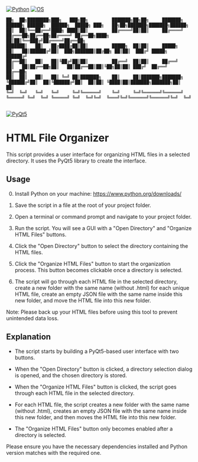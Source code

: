 [![Python](https://img.shields.io/badge/Python-3.8-blue.svg)](https://www.python.org/)
[![OS](https://img.shields.io/badge/OS-Windows%20%7C%20MacOS%20%7C%20Linux-informational.svg)](https://www.python.org/)
```
██╗  ██╗████████╗███╗   ███╗██╗         ███████╗██╗██╗     ███████╗     ██████╗ ██████╗  ██████╗  █████╗ ███╗   ██╗██╗███████╗███████╗██████╗ 
██║  ██║╚══██╔══╝████╗ ████║██║         ██╔════╝██║██║     ██╔════╝    ██╔═══██╗██╔══██╗██╔════╝ ██╔══██╗████╗  ██║██║╚══███╔╝██╔════╝██╔══██╗
███████║   ██║   ██╔████╔██║██║         █████╗  ██║██║     █████╗      ██║   ██║██████╔╝██║  ███╗███████║██╔██╗ ██║██║  ███╔╝ █████╗  ██████╔╝
██╔══██║   ██║   ██║╚██╔╝██║██║         ██╔══╝  ██║██║     ██╔══╝      ██║   ██║██╔══██╗██║   ██║██╔══██║██║╚██╗██║██║ ███╔╝  ██╔══╝  ██╔══██╗
██║  ██║   ██║   ██║ ╚═╝ ██║███████╗    ██║     ██║███████╗███████╗    ╚██████╔╝██║  ██║╚██████╔╝██║  ██║██║ ╚████║██║███████╗███████╗██║  ██║
╚═╝  ╚═╝   ╚═╝   ╚═╝     ╚═╝╚══════╝    ╚═╝     ╚═╝╚══════╝╚══════╝     ╚═════╝ ╚═╝  ╚═╝ ╚═════╝ ╚═╝  ╚═╝╚═╝  ╚═══╝╚═╝╚══════╝╚══════╝╚═╝  ╚═╝
                                                                                                                                              
```
[![PyQt5](https://img.shields.io/badge/PyQt5-5.15.2-blue.svg)](https://pypi.org/project/PyQt5/)

# HTML File Organizer

This script provides a user interface for organizing HTML files in a selected directory. It uses the PyQt5 library to create the interface.

## Usage

0. Install Python on your machine: https://www.python.org/downloads/

1. Save the script in a file at the root of your project folder.

2. Open a terminal or command prompt and navigate to your project folder.

3. Run the script. You will see a GUI with a "Open Directory" and "Organize HTML Files" buttons.

4. Click the "Open Directory" button to select the directory containing the HTML files.

5. Click the "Organize HTML Files" button to start the organization process. This button becomes clickable once a directory is selected.

6. The script will go through each HTML file in the selected directory, create a new folder with the same name (without .html) for each unique HTML file, create an empty JSON file with the same name inside this new folder, and move the HTML file into this new folder.

Note: Please back up your HTML files before using this tool to prevent unintended data loss.

## Explanation

- The script starts by building a PyQt5-based user interface with two buttons.

- When the "Open Directory" button is clicked, a directory selection dialog is opened, and the chosen directory is stored.

- When the "Organize HTML Files" button is clicked, the script goes through each HTML file in the selected directory.

- For each HTML file, the script creates a new folder with the same name (without .html), creates an empty JSON file with the same name inside this new folder, and then moves the HTML file into this new folder.

- The "Organize HTML Files" button only becomes enabled after a directory is selected.

Please ensure you have the necessary dependencies installed and Python version matches with the required one.
